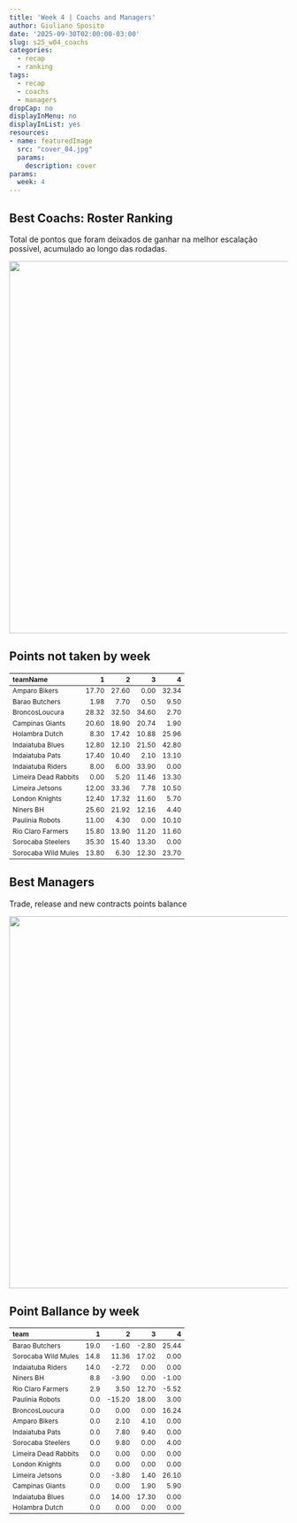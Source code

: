 ```yaml
---
title: 'Week 4 | Coachs and Managers'
author: Giuliano Sposito
date: '2025-09-30T02:00:00-03:00'
slug: s25_w04_coachs
categories:
  - recap
  - ranking
tags:
  - recap
  - coachs
  - managers
dropCap: no
displayInMenu: no
displayInList: yes
resources:
- name: featuredImage
  src: "cover_04.jpg"
  params:
    description: cover
params:
  week: 4
--- 
```

<script src="{{< blogdown/postref >}}index_files/kePrint/kePrint.js"></script>
<link href="{{< blogdown/postref >}}index_files/lightable/lightable.css" rel="stylesheet" />
<script src="{{< blogdown/postref >}}index_files/kePrint/kePrint.js"></script>
<link href="{{< blogdown/postref >}}index_files/lightable/lightable.css" rel="stylesheet" />

<!--more-->



## Best Coachs: Roster Ranking

Total de pontos que foram deixados de ganhar na melhor escalação possível, acumulado ao longo das rodadas.

<img src="{{< blogdown/postref >}}index_files/figure-html/bestCoachChart-1.png" width="672" />

## Points not taken by week

<table class="table" style="font-size: 12px; margin-left: auto; margin-right: auto;">
 <thead>
  <tr>
   <th style="text-align:left;"> teamName </th>
   <th style="text-align:right;"> 1 </th>
   <th style="text-align:right;"> 2 </th>
   <th style="text-align:right;"> 3 </th>
   <th style="text-align:right;"> 4 </th>
  </tr>
 </thead>
<tbody>
  <tr>
   <td style="text-align:left;"> Amparo Bikers </td>
   <td style="text-align:right;"> 17.70 </td>
   <td style="text-align:right;"> 27.60 </td>
   <td style="text-align:right;"> 0.00 </td>
   <td style="text-align:right;"> 32.34 </td>
  </tr>
  <tr>
   <td style="text-align:left;"> Barao Butchers </td>
   <td style="text-align:right;"> 1.98 </td>
   <td style="text-align:right;"> 7.70 </td>
   <td style="text-align:right;"> 0.50 </td>
   <td style="text-align:right;"> 9.50 </td>
  </tr>
  <tr>
   <td style="text-align:left;"> BroncosLoucura </td>
   <td style="text-align:right;"> 28.32 </td>
   <td style="text-align:right;"> 32.50 </td>
   <td style="text-align:right;"> 34.60 </td>
   <td style="text-align:right;"> 2.70 </td>
  </tr>
  <tr>
   <td style="text-align:left;"> Campinas Giants </td>
   <td style="text-align:right;"> 20.60 </td>
   <td style="text-align:right;"> 18.90 </td>
   <td style="text-align:right;"> 20.74 </td>
   <td style="text-align:right;"> 1.90 </td>
  </tr>
  <tr>
   <td style="text-align:left;"> Holambra Dutch </td>
   <td style="text-align:right;"> 8.30 </td>
   <td style="text-align:right;"> 17.42 </td>
   <td style="text-align:right;"> 10.88 </td>
   <td style="text-align:right;"> 25.96 </td>
  </tr>
  <tr>
   <td style="text-align:left;"> Indaiatuba Blues </td>
   <td style="text-align:right;"> 12.80 </td>
   <td style="text-align:right;"> 12.10 </td>
   <td style="text-align:right;"> 21.50 </td>
   <td style="text-align:right;"> 42.80 </td>
  </tr>
  <tr>
   <td style="text-align:left;"> Indaiatuba Pats </td>
   <td style="text-align:right;"> 17.40 </td>
   <td style="text-align:right;"> 10.40 </td>
   <td style="text-align:right;"> 2.10 </td>
   <td style="text-align:right;"> 13.10 </td>
  </tr>
  <tr>
   <td style="text-align:left;"> Indaiatuba Riders </td>
   <td style="text-align:right;"> 8.00 </td>
   <td style="text-align:right;"> 6.00 </td>
   <td style="text-align:right;"> 33.90 </td>
   <td style="text-align:right;"> 0.00 </td>
  </tr>
  <tr>
   <td style="text-align:left;"> Limeira Dead Rabbits </td>
   <td style="text-align:right;"> 0.00 </td>
   <td style="text-align:right;"> 5.20 </td>
   <td style="text-align:right;"> 11.46 </td>
   <td style="text-align:right;"> 13.30 </td>
  </tr>
  <tr>
   <td style="text-align:left;"> Limeira Jetsons </td>
   <td style="text-align:right;"> 12.00 </td>
   <td style="text-align:right;"> 33.36 </td>
   <td style="text-align:right;"> 7.78 </td>
   <td style="text-align:right;"> 10.50 </td>
  </tr>
  <tr>
   <td style="text-align:left;"> London Knights </td>
   <td style="text-align:right;"> 12.40 </td>
   <td style="text-align:right;"> 17.32 </td>
   <td style="text-align:right;"> 11.60 </td>
   <td style="text-align:right;"> 5.70 </td>
  </tr>
  <tr>
   <td style="text-align:left;"> Niners BH </td>
   <td style="text-align:right;"> 25.60 </td>
   <td style="text-align:right;"> 21.92 </td>
   <td style="text-align:right;"> 12.16 </td>
   <td style="text-align:right;"> 4.40 </td>
  </tr>
  <tr>
   <td style="text-align:left;"> Paulinia Robots </td>
   <td style="text-align:right;"> 11.00 </td>
   <td style="text-align:right;"> 4.30 </td>
   <td style="text-align:right;"> 0.00 </td>
   <td style="text-align:right;"> 10.10 </td>
  </tr>
  <tr>
   <td style="text-align:left;"> Rio Claro Farmers </td>
   <td style="text-align:right;"> 15.80 </td>
   <td style="text-align:right;"> 13.90 </td>
   <td style="text-align:right;"> 11.20 </td>
   <td style="text-align:right;"> 11.60 </td>
  </tr>
  <tr>
   <td style="text-align:left;"> Sorocaba Steelers </td>
   <td style="text-align:right;"> 35.30 </td>
   <td style="text-align:right;"> 15.40 </td>
   <td style="text-align:right;"> 13.30 </td>
   <td style="text-align:right;"> 0.00 </td>
  </tr>
  <tr>
   <td style="text-align:left;"> Sorocaba Wild Mules </td>
   <td style="text-align:right;"> 13.80 </td>
   <td style="text-align:right;"> 6.30 </td>
   <td style="text-align:right;"> 12.30 </td>
   <td style="text-align:right;"> 23.70 </td>
  </tr>
</tbody>
</table>

## Best Managers

Trade, release and new contracts points balance

<img src="{{< blogdown/postref >}}index_files/figure-html/bestManagerChart-1.png" width="672" />


## Point Ballance by week

<table class="table" style="font-size: 12px; margin-left: auto; margin-right: auto;">
 <thead>
  <tr>
   <th style="text-align:left;"> team </th>
   <th style="text-align:right;"> 1 </th>
   <th style="text-align:right;"> 2 </th>
   <th style="text-align:right;"> 3 </th>
   <th style="text-align:right;"> 4 </th>
  </tr>
 </thead>
<tbody>
  <tr>
   <td style="text-align:left;"> Barao Butchers </td>
   <td style="text-align:right;"> 19.0 </td>
   <td style="text-align:right;"> -1.60 </td>
   <td style="text-align:right;"> -2.80 </td>
   <td style="text-align:right;"> 25.44 </td>
  </tr>
  <tr>
   <td style="text-align:left;"> Sorocaba Wild Mules </td>
   <td style="text-align:right;"> 14.8 </td>
   <td style="text-align:right;"> 11.36 </td>
   <td style="text-align:right;"> 17.02 </td>
   <td style="text-align:right;"> 0.00 </td>
  </tr>
  <tr>
   <td style="text-align:left;"> Indaiatuba Riders </td>
   <td style="text-align:right;"> 14.0 </td>
   <td style="text-align:right;"> -2.72 </td>
   <td style="text-align:right;"> 0.00 </td>
   <td style="text-align:right;"> 0.00 </td>
  </tr>
  <tr>
   <td style="text-align:left;"> Niners BH </td>
   <td style="text-align:right;"> 8.8 </td>
   <td style="text-align:right;"> -3.90 </td>
   <td style="text-align:right;"> 0.00 </td>
   <td style="text-align:right;"> -1.00 </td>
  </tr>
  <tr>
   <td style="text-align:left;"> Rio Claro Farmers </td>
   <td style="text-align:right;"> 2.9 </td>
   <td style="text-align:right;"> 3.50 </td>
   <td style="text-align:right;"> 12.70 </td>
   <td style="text-align:right;"> -5.52 </td>
  </tr>
  <tr>
   <td style="text-align:left;"> Paulinia Robots </td>
   <td style="text-align:right;"> 0.0 </td>
   <td style="text-align:right;"> -15.20 </td>
   <td style="text-align:right;"> 18.00 </td>
   <td style="text-align:right;"> 3.00 </td>
  </tr>
  <tr>
   <td style="text-align:left;"> BroncosLoucura </td>
   <td style="text-align:right;"> 0.0 </td>
   <td style="text-align:right;"> 0.00 </td>
   <td style="text-align:right;"> 0.00 </td>
   <td style="text-align:right;"> 16.24 </td>
  </tr>
  <tr>
   <td style="text-align:left;"> Amparo Bikers </td>
   <td style="text-align:right;"> 0.0 </td>
   <td style="text-align:right;"> 2.10 </td>
   <td style="text-align:right;"> 4.10 </td>
   <td style="text-align:right;"> 0.00 </td>
  </tr>
  <tr>
   <td style="text-align:left;"> Indaiatuba Pats </td>
   <td style="text-align:right;"> 0.0 </td>
   <td style="text-align:right;"> 7.80 </td>
   <td style="text-align:right;"> 9.40 </td>
   <td style="text-align:right;"> 0.00 </td>
  </tr>
  <tr>
   <td style="text-align:left;"> Sorocaba Steelers </td>
   <td style="text-align:right;"> 0.0 </td>
   <td style="text-align:right;"> 9.80 </td>
   <td style="text-align:right;"> 0.00 </td>
   <td style="text-align:right;"> 4.00 </td>
  </tr>
  <tr>
   <td style="text-align:left;"> Limeira Dead Rabbits </td>
   <td style="text-align:right;"> 0.0 </td>
   <td style="text-align:right;"> 0.00 </td>
   <td style="text-align:right;"> 0.00 </td>
   <td style="text-align:right;"> 0.00 </td>
  </tr>
  <tr>
   <td style="text-align:left;"> London Knights </td>
   <td style="text-align:right;"> 0.0 </td>
   <td style="text-align:right;"> 0.00 </td>
   <td style="text-align:right;"> 0.00 </td>
   <td style="text-align:right;"> 0.00 </td>
  </tr>
  <tr>
   <td style="text-align:left;"> Limeira Jetsons </td>
   <td style="text-align:right;"> 0.0 </td>
   <td style="text-align:right;"> -3.80 </td>
   <td style="text-align:right;"> 1.40 </td>
   <td style="text-align:right;"> 26.10 </td>
  </tr>
  <tr>
   <td style="text-align:left;"> Campinas Giants </td>
   <td style="text-align:right;"> 0.0 </td>
   <td style="text-align:right;"> 0.00 </td>
   <td style="text-align:right;"> 1.90 </td>
   <td style="text-align:right;"> 5.90 </td>
  </tr>
  <tr>
   <td style="text-align:left;"> Indaiatuba Blues </td>
   <td style="text-align:right;"> 0.0 </td>
   <td style="text-align:right;"> 14.00 </td>
   <td style="text-align:right;"> 17.30 </td>
   <td style="text-align:right;"> 0.00 </td>
  </tr>
  <tr>
   <td style="text-align:left;"> Holambra Dutch </td>
   <td style="text-align:right;"> 0.0 </td>
   <td style="text-align:right;"> 0.00 </td>
   <td style="text-align:right;"> 0.00 </td>
   <td style="text-align:right;"> 0.00 </td>
  </tr>
</tbody>
</table>
